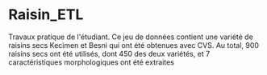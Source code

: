 # Raisin_ETL
Travaux pratique de l'étudiant.
Ce jeu de données contient une variété de raisins secs Kecimen et Besni qui ont été obtenues avec CVS. Au total, 900 raisins secs ont été utilisés, dont 450 des deux variétés, et 7 caractéristiques morphologiques ont été extraites
